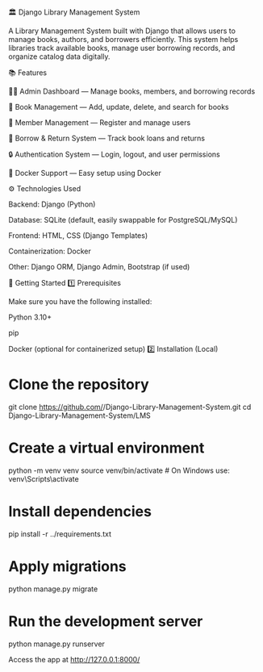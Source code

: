 🏛️ Django Library Management System

A Library Management System built with Django that allows users to manage books, authors, and borrowers efficiently.
This system helps libraries track available books, manage user borrowing records, and organize catalog data digitally.

📚 Features

🧑‍💼 Admin Dashboard — Manage books, members, and borrowing records

📖 Book Management — Add, update, delete, and search for books

👥 Member Management — Register and manage users

🔄 Borrow & Return System — Track book loans and returns

🔒 Authentication System — Login, logout, and user permissions

🐳 Docker Support — Easy setup using Docker

⚙️ Technologies Used

Backend: Django (Python)

Database: SQLite (default, easily swappable for PostgreSQL/MySQL)

Frontend: HTML, CSS (Django Templates)

Containerization: Docker

Other: Django ORM, Django Admin, Bootstrap (if used)

🚀 Getting Started
1️⃣ Prerequisites

Make sure you have the following installed:

Python 3.10+

pip

Docker
 (optional for containerized setup)
2️⃣ Installation (Local)

# Clone the repository
git clone https://github.com/<your-username>/Django-Library-Management-System.git
cd Django-Library-Management-System/LMS

# Create a virtual environment
python -m venv venv
source venv/bin/activate  # On Windows use: venv\Scripts\activate

# Install dependencies
pip install -r ../requirements.txt

# Apply migrations
python manage.py migrate

# Run the development server
python manage.py runserver

Access the app at http://127.0.0.1:8000/
